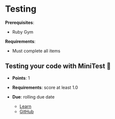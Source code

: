 # Testing

**Prerequisites**:
- Ruby Gym

**Requirements**:
- Must complete all items

## Testing your code with MiniTest 🧪
- **Points**: 1
- **Requirements**: score at least 1.0
- **Due**: rolling due date

  - [Learn](https://learn.firstdraft.com/lessons/292-minitest)
  - [GitHub](https://github.com/DPI-WE/minitest)
